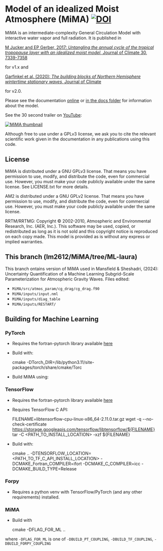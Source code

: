 # Model of an idealized Moist Atmosphere (MiMA) [![DOI](https://zenodo.org/badge/DOI/10.5281/zenodo.597136.svg)](https://doi.org/10.5281/zenodo.597136)
MiMA is an intermediate-complexity General Circulation Model with interactive water vapor and full radiation. It is published in

[M Jucker and EP Gerber, 2017: *Untangling the annual cycle of the tropical tropopause layer with an idealized moist model*, Journal of Climate 30, 7339-7358](http://dx.doi.org/10.1175/JCLI-D-17-0127.1)

for v1.x and 

[Garfinkel et al. (2020): *The building blocks of Northern Hemisphere wintertime stationary waves*, Journal of Climate](http://journals.ametsoc.org/doi/10.1175/JCLI-D-19-0181.1)

for v2.0.

Please see the documentation [online](http://mjucker.github.io/MiMA/) or [in the docs folder](docs/) for information about the model.

See the 30 second trailer on [YouTube](https://www.youtube.com/watch?v=8UfaFnGtCrk "Model of an idealized Moist Atmosphere (MiMA)"): 

[![MiMA thumbnail](https://img.youtube.com/vi/8UfaFnGtCrk/0.jpg)](https://www.youtube.com/watch?v=8UfaFnGtCrk "Model of an idealized Moist Atmosphere (MiMA)")

Although free to use under a GPLv3 license, we ask you to cite the relevant scientific work given in the documentation in any publications using this code.

## License

MiMA is distributed under a GNU GPLv3 license. That means you have permission to use, modify, and distribute the code, even for commercial use. However, you must make your code publicly available under the same license. See LICENSE.txt for more details.

AM2 is distributed under a GNU GPLv2 license. That means you have permission to use, modify, and distribute the code, even for commercial use. However, you must make your code publicly available under the same license.

RRTM/RRTMG: Copyright © 2002-2010, Atmospheric and Environmental Research, Inc. (AER, Inc.). This software
may be used, copied, or redistributed as long as it is not sold and this copyright notice is reproduced
on each copy made. This model is provided as is without any express or implied warranties.

## This branch (lm2612/MiMA/tree/ML-laura)
This branch ontains version of MiMA used in Mansfield & Sheshadri, (2024): Uncertainty Quantification of a Machine Learning Subgrid-Scale Parameterization for Atmospheric Gravity Waves.
Files edited:
* `MiMA/src/atmos_param/cg_drag/cg_drag.f90`
* `MiMA/inputs/input.nml`
* `MiMA/inputs/diag_table`
* `MiMA/inputs/RESTART/`  


## Building for Machine Learning

### PyTorch
* Requires the fortran-pytorch library available [here](https://github.com/Cambridge-ICCS/fortran-pytorch-lib)
* Build with: 

    cmake -DTorch_DIR=<Path-to-venv>/lib/python3.11/site-packages/torch/share/cmake/Torc

* Build MiMA using:

### TensorFlow
* Requires the fortran-pytorch library available [here](https://github.com/Cambridge-ICCS/fortran-tf-lib)
* Requires TensorFlow C API:

    FILENAME=libtensorflow-cpu-linux-x86_64-2.11.0.tar.gz
    wget -q --no-check-certificate https://storage.googleapis.com/tensorflow/libtensorflow/${FILENAME}
    tar -C <PATH_TO_INSTALL_LOCATION> -xzf ${FILENAME}

* Build with:

    cmake .. -DTENSORFLOW_LOCATION=<PATH_TO_TF_C_API_INSTALL_LOCATION> -DCMAKE_Fortran_COMPILER=ifort -DCMAKE_C_COMPILER=icc -DCMAKE_BUILD_TYPE=Release

### Forpy
* Requires a python venv with TensorFlow/PyTorch (and any other requirements) installed.

### MiMA
* Build with 

    cmake -DFLAG_FOR_ML ..

where `-DFLAG_FOR_ML` is one of `-DBUILD_PT_COUPLING`, `-DBUILD_TF_COUPLING`, `-DBUILD_FORPY_COUPLING`
